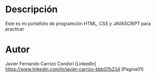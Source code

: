 # Descripción
Este es mi portafolio de programción HTML, CSS y JAVASCRIPT para practicar

# Autor
Javier Fernando Carrizo Condori
[LinkedIn] https://www.linkedin.com/in/javier-carrizo-bbb07b234
[Pagina01]
